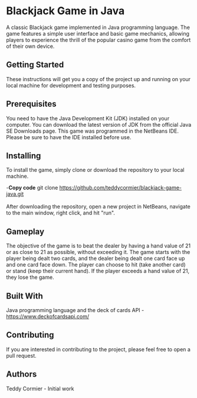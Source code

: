 # Blackjack Game in Java
A classic Blackjack game implemented in Java programming language. The game features a simple user interface and basic game mechanics, allowing players to experience the thrill of the popular casino game from the comfort of their own device.

## Getting Started
These instructions will get you a copy of the project up and running on your local machine for development and testing purposes.

## Prerequisites
You need to have the Java Development Kit (JDK) installed on your computer. You can download the latest version of JDK from the official Java SE Downloads page. This game was programmed in the NetBeans IDE. Please be sure to have the IDE installed before use.

## Installing
To install the game, simply clone or download the repository to your local machine.

  -**Copy code** git clone https://github.com/teddycormier/blackjack-game-java.git <br><br>
After downloading the repository, open a new project in NetBeans, navigate to the main window, right click, and hit "run".

## Gameplay
The objective of the game is to beat the dealer by having a hand value of 21 or as close to 21 as possible, without exceeding it. The game starts with the player being dealt two cards, and the dealer being dealt one card face up and one card face down. The player can choose to hit (take another card) or stand (keep their current hand). If the player exceeds a hand value of 21, they lose the game.

## Built With
Java programming language and the deck of cards API - https://www.deckofcardsapi.com/

## Contributing
If you are interested in contributing to the project, please feel free to open a pull request.

## Authors
Teddy Cormier - Initial work
